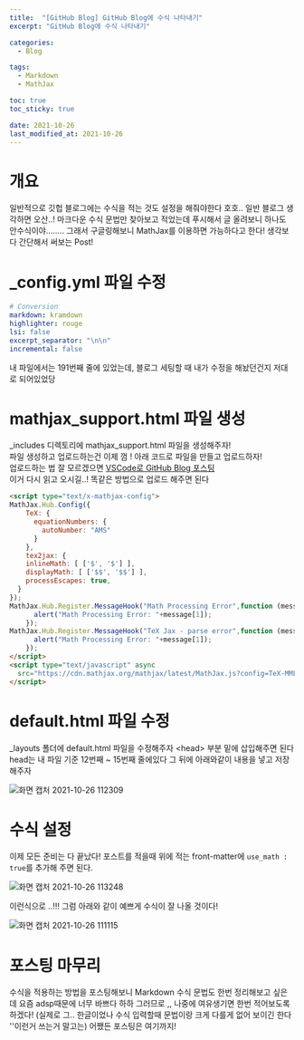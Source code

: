 ```yaml
---
title:  "[GitHub Blog] GitHub Blog에 수식 나타내기"
excerpt: "GitHub Blog에 수식 나타내기"

categories:
  - Blog

tags:
  - Markdown
  - MathJax

toc: true
toc_sticky: true

date: 2021-10-26
last_modified_at: 2021-10-26
---
```


# 개요
일반적으로 깃헙 블로그에는 수식을 적는 것도 설정을 해줘야한다 호호.. 일반 블로그 생각하면 오산..! 마크다운 수식 문법만 찾아보고 적었는데 푸시해서 글 올려보니 하나도 안수식이야........ 그래서 구글링해보니 MathJax를 이용하면 가능하다고 한다! 생각보다 간단해서 써보는 Post!

# _config.yml 파일 수정

```yml
# Conversion
markdown: kramdown
highlighter: rouge
lsi: false
excerpt_separator: "\n\n"
incremental: false
```

내 파일에서는 191번째 줄에 있었는데, 블로그 세팅할 때 내가 수정을 해놨던건지 저대로 되어있었당  

# mathjax_support.html 파일 생성
_includes 디렉토리에 mathjax_support.html 파일을 생성해주자!  
파일 생성하고 업로드하는건 이제 껌 ! 아래 코드로 파일을 만들고 업로드하자!   
업로드하는 법 잘 모르겠으면 [VSCode로 GitHub Blog 포스팅](https://kshway.github.io/blog/vscode/Blog-posting/)  
이거 다시 읽고 오시길..! 똑같은 방법으로 업로드 해주면 된다

```html
<script type="text/x-mathjax-config">
MathJax.Hub.Config({
    TeX: {
      equationNumbers: {
        autoNumber: "AMS"
      }
    },
    tex2jax: {
    inlineMath: [ ['$', '$'] ],
    displayMath: [ ['$$', '$$'] ],
    processEscapes: true,
  }
});
MathJax.Hub.Register.MessageHook("Math Processing Error",function (message) {
	  alert("Math Processing Error: "+message[1]);
	});
MathJax.Hub.Register.MessageHook("TeX Jax - parse error",function (message) {
	  alert("Math Processing Error: "+message[1]);
	});
</script>
<script type="text/javascript" async
  src="https://cdn.mathjax.org/mathjax/latest/MathJax.js?config=TeX-MML-AM_CHTML">
</script>
```

# default.html 파일 수정
_layouts 폴더에 default.html 파일을 수정해주자 \<head> 부분 밑에 삽입해주면 된다  
head는 내 파일 기준 12번째 ~ 15번째 줄에있다 그 뒤에 아래와같이 내용을 넣고 저장해주자  

![화면 캡처 2021-10-26 112309](https://user-images.githubusercontent.com/91586956/138798437-74bc011b-ae68-4c1c-a94b-df55ad97555d.png)  

# 수식 설정
이제 모든 준비는 다 끝났다! 포스트를 적을때 위에 적는 front-matter에 ``` use_math : true ```를 추가해 주면 된다.  

![화면 캡처 2021-10-26 113248](https://user-images.githubusercontent.com/91586956/138799010-c01557a6-d83a-4aa8-a051-85c3b4be19d7.png)  

이런식으로 ..!!! 그럼 아래와 같이 예쁘게 수식이 잘 나올 것이다!  

![화면 캡처 2021-10-26 111115](https://user-images.githubusercontent.com/91586956/138798667-62b69825-0b3f-4fcc-b48a-8c9ef57ea0f4.png)

# 포스팅 마무리
수식을 적용하는 방법을 포스팅해보니 Markdown 수식 문법도 한번 정리해보고 싶은데 요즘 adsp때문에 너무 바쁘다 하하 그러므로 ,, 나중에 여유생기면 한번 적어보도록 하겠다! (실제로 그.. 한글이었나 수식 입력할때 문법이랑 크게 다를게 없어 보이긴 한다 '\'이런거 쓰는거 말고는) 어쨌든 포스팅은 여기까지!
